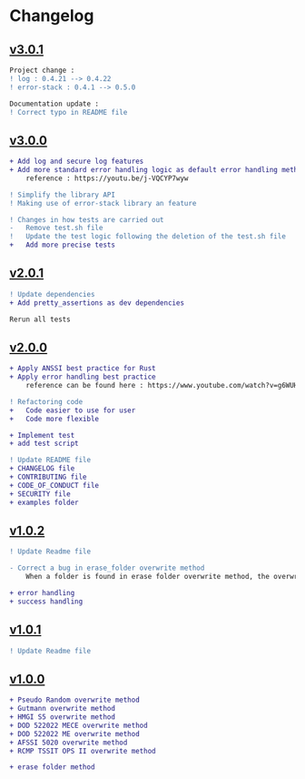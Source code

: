 # Changelog

## [v3.0.1](https://crates.io/crates/nozomi/3.0.1)

```diff
Project change :
! log : 0.4.21 --> 0.4.22
! error-stack : 0.4.1 --> 0.5.0

Documentation update :
! Correct typo in README file
```

## [v3.0.0](https://crates.io/crates/nozomi/3.0.0)
```diff
+ Add log and secure log features
+ Add more standard error handling logic as default error handling method
    reference : https://youtu.be/j-VQCYP7wyw

! Simplify the library API
! Making use of error-stack library an feature

! Changes in how tests are carried out
-   Remove test.sh file
!   Update the test logic following the deletion of the test.sh file
+   Add more precise tests
```

## [v2.0.1](https://crates.io/crates/nozomi/2.0.1)
```diff
! Update dependencies
+ Add pretty_assertions as dev dependencies

Rerun all tests
```

## [v2.0.0](https://crates.io/crates/nozomi/2.0.0)
```diff
+ Apply ANSSI best practice for Rust
+ Apply error handling best practice
    reference can be found here : https://www.youtube.com/watch?v=g6WUHcyjsfc

! Refactoring code
+   Code easier to use for user
+   Code more flexible

+ Implement test
+ add test script 

! Update README file
+ CHANGELOG file
+ CONTRIBUTING file
+ CODE_OF_CONDUCT file
+ SECURITY file
+ examples folder
```

## [v1.0.2](https://crates.io/crates/nozomi/1.0.2)
```diff
! Update Readme file

- Correct a bug in erase_folder overwrite method
    When a folder is found in erase folder overwrite method, the overwrite method crash because a folder is not a file.

+ error handling
+ success handling
```

## [v1.0.1](https://crates.io/crates/nozomi/1.0.1)
```diff
! Update Readme file
```

## [v1.0.0](https://crates.io/crates/nozomi/1.0.0)

```diff
+ Pseudo Random overwrite method
+ Gutmann overwrite method
+ HMGI S5 overwrite method
+ DOD 522022 MECE overwrite method
+ DOD 522022 ME overwrite method
+ AFSSI 5020 overwrite method
+ RCMP TSSIT OPS II overwrite method

+ erase folder method
```